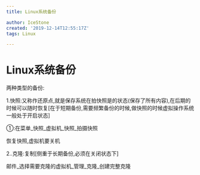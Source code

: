 ```yaml
---
title: Linux系统备份

author: IceStone
created: '2019-12-14T12:55:17Z'
tags: Linux

---
```


# Linux系统备份

 
两种类型的备份:

1.快照:又称作还原点,就是保存系统在拍快照是的状态(保存了所有内容),在后期的时候可以随时恢复[在于短期备份,需要频繁备份的时候,做快照的时候虚拟操作系统一般处于开启状态]

①:在菜单_快照_虚拟机_快照_拍摄快照

恢复快照,虚拟机要关机

 
 
2..克隆:复制[侧重于长期备份,必须在关闭状态下]

邮件_选择需要克隆的虚拟机_管理_克隆_创建完整克隆

